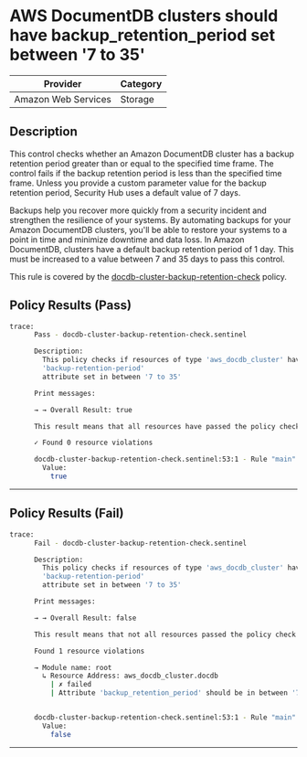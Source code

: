 # AWS DocumentDB clusters should have backup_retention_period set between '7 to 35'

| Provider            | Category |
| ------------------- | -------- |
| Amazon Web Services | Storage  |

## Description

This control checks whether an Amazon DocumentDB cluster has a backup retention period greater than or equal to the specified time frame. The control fails if the backup retention period is less than the specified time frame. Unless you provide a custom parameter value for the backup retention period, Security Hub uses a default value of 7 days.

Backups help you recover more quickly from a security incident and strengthen the resilience of your systems. By automating backups for your Amazon DocumentDB clusters, you'll be able to restore your systems to a point in time and minimize downtime and data loss. In Amazon DocumentDB, clusters have a default backup retention period of 1 day. This must be increased to a value between 7 and 35 days to pass this control.

This rule is covered by the [docdb-cluster-backup-retention-check](https://github.com/hashicorp/policy-library-NIST-Policy-Set-for-AWS-Terraform/blob/main/policies/docdb/docdb-cluster-backup-retention-check.sentinel) policy.

## Policy Results (Pass)

```bash
trace:
      Pass - docdb-cluster-backup-retention-check.sentinel

      Description:
        This policy checks if resources of type 'aws_docdb_cluster' have the
        'backup-retention-period'
        attribute set in between '7 to 35'

      Print messages:

      → → Overall Result: true

      This result means that all resources have passed the policy check for the policy docdb-cluster-backup-retention-check.

      ✓ Found 0 resource violations

      docdb-cluster-backup-retention-check.sentinel:53:1 - Rule "main"
        Value:
          true
```

---

## Policy Results (Fail)

```bash
trace:
      Fail - docdb-cluster-backup-retention-check.sentinel

      Description:
        This policy checks if resources of type 'aws_docdb_cluster' have the
        'backup-retention-period'
        attribute set in between '7 to 35'

      Print messages:

      → → Overall Result: false

      This result means that not all resources passed the policy check and the protected behavior is not allowed for the policy docdb-cluster-backup-retention-check.

      Found 1 resource violations

      → Module name: root
        ↳ Resource Address: aws_docdb_cluster.docdb
          | ✗ failed
          | Attribute 'backup_retention_period' should be in between '7 to 35' for AWS DocumentDb Cluster. Refer to https://docs.aws.amazon.com/securityhub/latest/userguide/documentdb-controls.html#documentdb-2 for more details.


      docdb-cluster-backup-retention-check.sentinel:53:1 - Rule "main"
        Value:
          false
```

---
